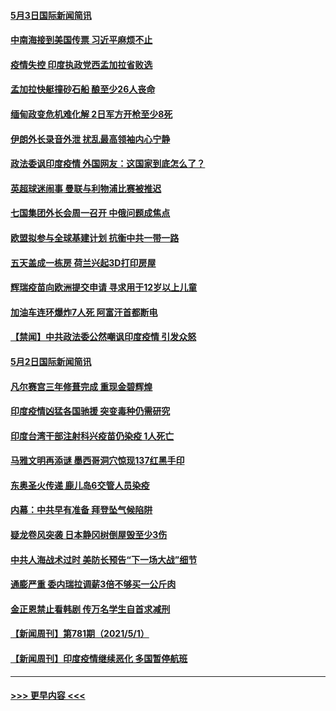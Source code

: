 #### [5月3日国际新闻简讯](../pages/prog202/a103109519.md?t=05031701) 
#### [中南海接到美国传票 习近平麻烦不止](../pages/prog202/a103109497.md?t=05031701) 
#### [疫情失控 印度执政党西孟加拉省败选](../pages/prog202/a103109500.md?t=05031701) 
#### [孟加拉快艇撞砂石船 酿至少26人丧命](../pages/prog202/a103109492.md?t=05031701) 
#### [缅甸政变危机难化解 2日军方开枪至少8死](../pages/prog202/a103109390.md?t=05031701) 
#### [伊朗外长录音外泄 扰乱最高领袖内心宁静](../pages/prog202/a103109379.md?t=05031701) 
#### [政法委讽印度疫情 外国网友：这国家到底怎么了？](../pages/prog202/a103109347.md?t=05031701) 
#### [英超球迷闹事 曼联与利物浦比赛被推迟](../pages/prog202/a103109291.md?t=05031701) 
#### [七国集团外长会周一召开 中俄问题成焦点](../pages/prog202/a103109298.md?t=05031701) 
#### [欧盟拟参与全球基建计划 抗衡中共一带一路](../pages/prog202/a103109256.md?t=05031701) 
#### [五天盖成一栋房 荷兰兴起3D打印房屋](../pages/prog202/a103109281.md?t=05031701) 
#### [辉瑞疫苗向欧洲提交申请 寻求用于12岁以上儿童](../pages/prog202/a103109268.md?t=05031701) 
#### [加油车连环爆炸7人死  阿富汗首都断电](../pages/prog202/a103109258.md?t=05031701) 
#### [【禁闻】中共政法委公然嘲讽印度疫情 引发众怒](../pages/prog202/a103109203.md?t=05031701) 
#### [5月2日国际新闻简讯](../pages/prog202/a103109179.md?t=05031701) 
#### [凡尔赛宫三年修葺完成 重现金碧辉煌](../pages/prog202/a103109177.md?t=05031701) 
#### [印度疫情凶猛各国驰援 突变毒种仍需研究](../pages/prog202/a103109182.md?t=05031701) 
#### [印度台湾干部注射科兴疫苗仍染疫 1人死亡](../pages/prog202/a103109172.md?t=05031701) 
#### [马雅文明再添谜 墨西哥洞穴惊现137红黑手印](../pages/prog202/a103109062.md?t=05031701) 
#### [东奥圣火传递 鹿儿岛6交管人员染疫](../pages/prog202/a103109040.md?t=05031701) 
#### [内幕：中共早有准备 拜登坠气候陷阱](../pages/prog202/a103108911.md?t=05031701) 
#### [疑龙卷风突袭 日本静冈树倒屋毁至少3伤](../pages/prog202/a103108977.md?t=05031701) 
#### [中共人海战术过时 美防长预告“下一场大战”细节](../pages/prog202/a103108984.md?t=05031701) 
#### [通膨严重 委内瑞拉调薪3倍不够买一公斤肉](../pages/prog202/a103108965.md?t=05031701) 
#### [金正恩禁止看韩剧 传万名学生自首求减刑](../pages/prog202/a103108926.md?t=05031701) 
#### [【新闻周刊】第781期（2021/5/1）](../pages/prog202/a103108909.md?t=05031701) 
#### [【新闻周刊】印度疫情继续恶化 多国暂停航班](../pages/prog202/a103108880.md?t=05031701) 

----
#### [ >>> 更早内容 <<< ](../indexes/prog202-earlier.md)

